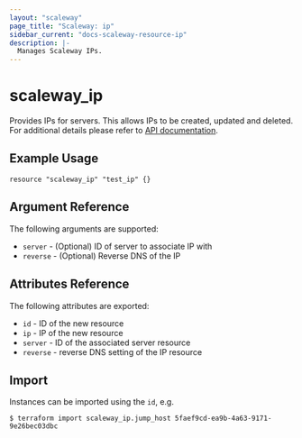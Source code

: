```yaml
---
layout: "scaleway"
page_title: "Scaleway: ip"
sidebar_current: "docs-scaleway-resource-ip"
description: |-
  Manages Scaleway IPs.
---
```


# scaleway_ip

Provides IPs for servers. This allows IPs to be created, updated and deleted.
For additional details please refer to [API documentation](https://developer.scaleway.com/#ips).

## Example Usage

```hcl
resource "scaleway_ip" "test_ip" {}
```

## Argument Reference

The following arguments are supported:

* `server` - (Optional) ID of server to associate IP with
* `reverse` - (Optional) Reverse DNS of the IP

## Attributes Reference

The following attributes are exported:

* `id` - ID of the new resource
* `ip` - IP of the new resource
* `server` - ID of the associated server resource
* `reverse` - reverse DNS setting of the IP resource

## Import

Instances can be imported using the `id`, e.g.

```
$ terraform import scaleway_ip.jump_host 5faef9cd-ea9b-4a63-9171-9e26bec03dbc
```
